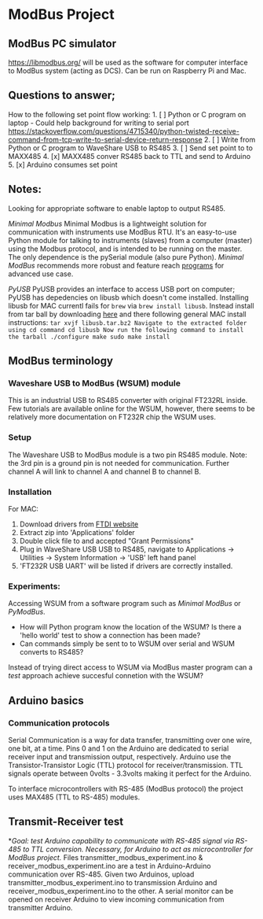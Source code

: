 # ModBus Project

## ModBus PC simulator 
https://libmodbus.org/ will be used as the software for computer interface to ModBus system (acting as DCS). Can be run on Raspberry Pi and Mac.

## Questions to answer;
How to the following set point flow working: 
    1. [ ] Python or C program on laptop
        - Could help background for writing to serial port https://stackoverflow.com/questions/4715340/python-twisted-receive-command-from-tcp-write-to-serial-device-return-response
    2. [ ] Write from Python or C program to WaveShare USB to RS485
    3. [ ] Send set point to to MAXX485 
    4. [x] MAXX485 conver RS485 back to TTL and send to Arduino 
    5. [x] Arduino consumes set point

## Notes: 
Looking for appropriate software to enable laptop to output RS485. 

*Minimal Modbus*
Minimal Modbus is a lightweight solution for communication with instruments use ModBus RTU. It's an easy-to-use Python module for talking to instruments (slaves) from a computer (master) using the Modbus protocol, and is intended to be running on the master. The only dependence is the pySerial module (also pure Python). 
*Minimal ModBus* recommends more robust and feature reach [programs](https://minimalmodbus.readthedocs.io/en/stable/related.html) for advanced use case.


*PyUSB*
PyUSB provides an interface to access USB port on computer; PyUSB has depedencies on libusb which doesn't come installed. Installing  libusb for MAC currentl fails for `brew` via `brew install libusb`. Instead install from tar ball by downloading [here](https://libusb.info/) and there following general MAC install instructions: 
`
tar xvjf libusb.tar.bz2
Navigate to the extracted folder using cd command
cd libusb
Now run the following command to install the tarball
./configure
make
sudo make install
`

## ModBus terminology


### Waveshare USB to ModBus (WSUM) module
This is an industrial USB to RS485 converter with original FT232RL inside. Few tutorials are available online for the WSUM, however, there seems to be relatively more documentation on FT232R chip the WSUM uses.

### Setup
The Waveshare USB to ModBus module is a two pin RS485 module. Note: the 3rd pin is a ground pin is not needed for communication. Further channel A will link to channel A and channel B to channel B.

### Installation
For MAC:
1. Download drivers from [FTDI website](https://ftdichip.com/drivers/vcp-drivers/)
2. Extract zip into 'Applications' folder
3. Double click file to and accepted "Grant Permissions" 
4. Plug in WaveShare USB USB to RS485, navigate to Applications -> Utilities -> System Information -> 'USB' left hand panel
5. 'FT232R USB UART' will be listed if drivers are correctly installed. 

### Experiments:
Accessing WSUM from a software program such as *Minimal ModBus* or *PyModBus*. 
- How will Python program know the location of the WSUM? Is there a 'hello world' test to show a connection has been made? 
- Can commands simply be sent to to WSUM over serial and WSUM converts to RS485? 

Instead of trying direct access to WSUM via ModBus master program can a *test* approach achieve succesful connetion with the WSUM? 


## Arduino basics

### Communication protocols
Serial Communication is a way for data transfer, transmitting over one wire, one bit, at a time. Pins 0 and 1 on the Arduino are dedicated to serial receiver input and transmission output, respectively. Arduino use the Transistor-Transistor Logic (TTL) protocol for receiver/transmission. TTL signals operate between 0volts - 3.3volts making it perfect for the Arduino. 

To interface microcontrollers with RS-485 (ModBus protocol) the project uses MAX485 (TTL to RS-485) modules.


## Transmit-Receiver test
**Goal: test Arduino capability to communicate with RS-485 signal via RS-485 to TTL conversion. Necessary, for  Arduino to act as microcontroller for ModBus project.*
Files transmitter_modbus_experiment.ino & receiver_modbus_experiment.ino are a test in Arduino-Arduino communication over RS-485. Given two Arduinos, upload transmitter_modbus_experiment.ino to transmission Arduino and receiver_modbus_experiment.ino to the other. A serial monitor can be opened on receiver Arduino to view incoming communication from transmitter Arduino.
